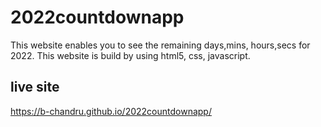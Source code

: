 # 2022countdownapp
This website enables you to see the remaining days,mins, hours,secs for 2022.
This website is build by using html5, css, javascript.
## live site 

https://b-chandru.github.io/2022countdownapp/
